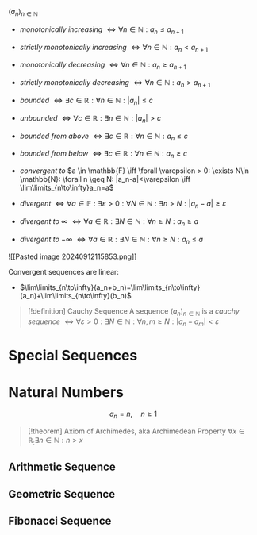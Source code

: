 

$(a_n)_{n\in\mathbb{N}}$

- *monotonically increasing* $\iff \forall n \in \mathbb{N}: a_n \leq a_{n+1}$
- *strictly monotonically increasing* $\iff \forall n \in \mathbb{N}: a_n < a_{n+1}$
- *monotonically decreasing* $\iff \forall n \in \mathbb{N}: a_n \geq a_{n+1}$
- *strictly monotonically decreasing* $\iff \forall n \in \mathbb{N}: a_n > a_{n+1}$


- *bounded* $\iff \exists  c\in \mathbb{R}:  \forall n\in \mathbb{N}: |a_n| \leq c$
- *unbounded* $\iff \forall  c\in \mathbb{R}:  \exists n\in \mathbb{N}: |a_n| > c$
- *bounded from above* $\iff \exists  c\in \mathbb{R}:  \forall n\in \mathbb{N}: a_n \leq c$
- *bounded from below* $\iff \exists  c\in \mathbb{R}:  \forall n\in \mathbb{N}: a_n \geq c$


- *convergent to* $a \in \mathbb{F} \iff \forall \varepsilon > 0: \exists N\in \mathbb{N}: \forall n \geq N: |a_n-a|<\varepsilon \iff \lim\limits_{n\to\infty}a_n=a$ 
- *divergent*     $\iff \forall a \in \mathbb{F}: \exists \varepsilon > 0: \forall N\in \mathbb{N}: \exists n > N: |a_n-a|\geq \varepsilon$
- *divergent to*  $\infty$ $\iff \forall a\in \mathbb{R}: \exists N \in \mathbb{N}: \forall n \geq N: a_n \geq a$
- *divergent to* $-\infty$ $\iff \forall a\in \mathbb{R}: \exists N \in \mathbb{N}: \forall n \geq N: a_n \leq a$

![[Pasted image 20240912115853.png]]



Convergent sequences are linear:
- $\lim\limits_{n\to\infty}(a_n+b_n)=\lim\limits_{n\to\infty}(a_n)+\lim\limits_{n\to\infty}(b_n)$

>[!definition] Cauchy Sequence
A sequence $(a_n)_{n\in \mathbb{N}}$ is a *cauchy sequence* $\iff \forall \varepsilon > 0: \exists N \in \mathbb{N}: \forall n,m \geq N: |a_n-a_m|<\varepsilon$


# Special Sequences
# Natural Numbers
$$a_n=n, \quad n \geq 1$$

>[!theorem] Axiom of Archimedes, aka Archimedean Property
$\forall x \in \mathbb{R}_: \exists n \in \mathbb{N}: n>x$
## Arithmetic Sequence
## Geometric Sequence
## Fibonacci Sequence
